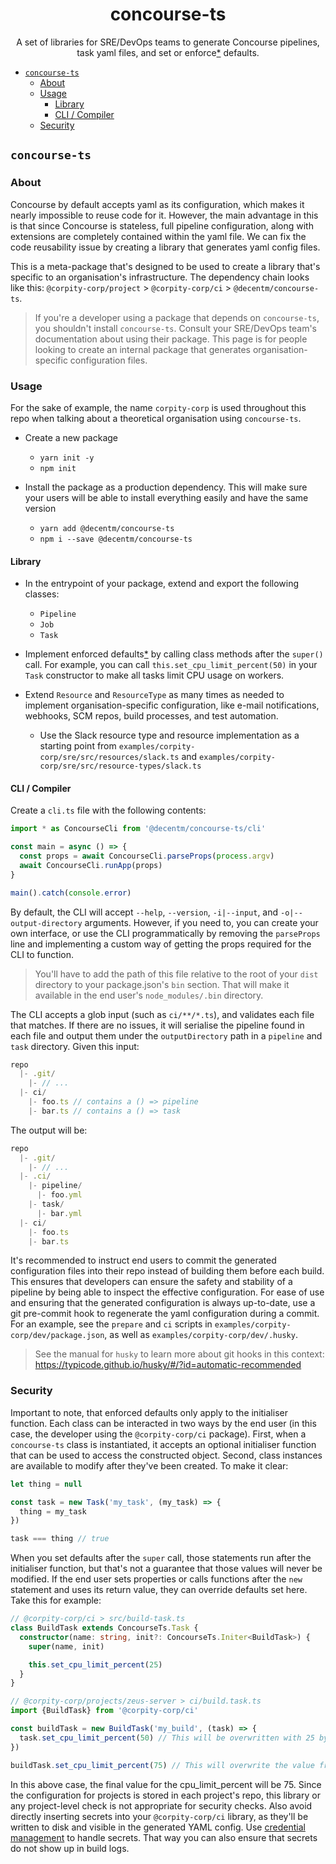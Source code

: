 <h1 align="center">
  concourse-ts
</h1>

<div align="center">

  A set of libraries for SRE/DevOps teams to generate Concourse pipelines, task
  yaml files, and set or enforce[*](#security) defaults.
</div>

- [`concourse-ts`](#concourse-ts)
  - [About](#about)
  - [Usage](#usage)
    - [Library](#library)
    - [CLI / Compiler](#cli--compiler)
  - [Security](#security)

## `concourse-ts`

### About

Concourse by default accepts yaml as its configuration, which makes it nearly
impossible to reuse code for it. However, the main advantage in this is that
since Concourse is stateless, full pipeline configuration, along with extensions
are completely contained within the yaml file. We can fix the code reusability
issue by creating a library that generates yaml config files.

This is a meta-package that's designed to be used to create a library that's
specific to an organisation's infrastructure. The dependency chain looks like
this: `@corpity-corp/project` > `@corpity-corp/ci` > `@decentm/concourse-ts`.

> If you're a developer using a package that depends on `concourse-ts`, you shouldn't
> install `concourse-ts`. Consult your SRE/DevOps team's documentation about
> using their package. This page is for people looking to create an internal
> package that generates organisation-specific configuration files.

### Usage

For the sake of example, the name `corpity-corp` is used throughout this repo
when talking about a theoretical organisation using `concourse-ts`.

- Create a new package
  - `yarn init -y`
  - `npm init`

- Install the package as a production dependency. This will make sure your users
will be able to install everything easily and have the same version
  - `yarn add @decentm/concourse-ts`
  - `npm i --save @decentm/concourse-ts`

#### Library

- In the entrypoint of your package, extend and export the following classes:
  - `Pipeline`
  - `Job`
  - `Task`

- Implement enforced defaults[*](#security) by calling class methods after the
  `super()` call. For example, you can call `this.set_cpu_limit_percent(50)` in
  your `Task` constructor to make all tasks limit CPU usage on workers.

- Extend `Resource` and `ResourceType` as many times as needed to implement
  organisation-specific configuration, like e-mail notifications, webhooks, SCM
  repos, build processes, and test automation.
  - Use the Slack resource type and resource implementation as a starting point
    from `examples/corpity-corp/sre/src/resources/slack.ts` and `examples/corpity-corp/sre/src/resource-types/slack.ts`

#### CLI / Compiler

Create a `cli.ts` file with the following contents:
```typescript
import * as ConcourseCli from '@decentm/concourse-ts/cli'

const main = async () => {
  const props = await ConcourseCli.parseProps(process.argv)
  await ConcourseCli.runApp(props)
}

main().catch(console.error)
```
By default, the CLI will accept `--help`, `--version`, `-i|--input`, and
`-o|--output-directory` arguments. However, if you need to, you can create your
own interface, or use the CLI programmatically by removing the `parseProps` line
and implementing a custom way of getting the props required for the CLI to
function.

> You'll have to add the path of this file relative to the root of your `dist`
> directory to your package.json's `bin` section. That will make it available in
> the end user's `node_modules/.bin` directory.

The CLI accepts a glob input (such as `ci/**/*.ts`), and validates each file
that matches. If there are no issues, it will serialise the pipeline found in
each file and output them under the `outputDirectory` path in a `pipeline` and
`task` directory. Given this input:
```typescript
repo
  |- .git/
    |- // ...
  |- ci/
    |- foo.ts // contains a () => pipeline
    |- bar.ts // contains a () => task
```
The output will be:
```typescript
repo
  |- .git/
    |- // ...
  |- .ci/
    |- pipeline/
      |- foo.yml
    |- task/
      |- bar.yml
  |- ci/
    |- foo.ts
    |- bar.ts
```

It's recommended to instruct end users to commit the generated configuration
files into their repo instead of building them before each build. This ensures
that developers can ensure the safety and stability of a pipeline by being able
to inspect the effective configuration. For ease of use and ensuring that the
generated configuration is always up-to-date, use a git pre-commit hook to
regenerate the yaml configuration during a commit. For an example, see the
`prepare` and `ci` scripts in
`examples/corpity-corp/dev/package.json`, as well as
`examples/corpity-corp/dev/.husky`.

> See the manual for `husky` to learn more about git hooks in this context: https://typicode.github.io/husky/#/?id=automatic-recommended

### Security

Important to note, that enforced defaults only apply to the initialiser
function. Each class can be interacted in two ways by the end user (in this
case, the developer using the `@corpity-corp/ci` package). First, when a `concourse-ts` class is
instantiated, it accepts an optional initialiser function that can be used to
access the constructed object. Second, class instances are available to modify
after they've been created. To make it clear:
```typescript
let thing = null

const task = new Task('my_task', (my_task) => {
  thing = my_task
})

task === thing // true
```
When you set defaults after the `super` call, those statements run after the
initialiser function, but that's not a guarantee that those values will never be
modified. If the end user sets properties or calls functions after the `new`
statement and uses its return value, they can override defaults set here. Take this for example:
```typescript
// @corpity-corp/ci > src/build-task.ts
class BuildTask extends ConcourseTs.Task {
  constructor(name: string, init?: ConcourseTs.Initer<BuildTask>) {
    super(name, init)

    this.set_cpu_limit_percent(25)
  }
}
```

```typescript
// @corpity-corp/projects/zeus-server > ci/build.task.ts
import {BuildTask} from '@corpity-corp/ci'

const buildTask = new BuildTask('my_build', (task) => {
  task.set_cpu_limit_percent(50) // This will be overwritten with 25 by the base class
})

buildTask.set_cpu_limit_percent(75) // This will overwrite the value from the base class
```
In this above case, the final value for the cpu_limit_percent will be 75. Since the
configuration for projects is stored in each project's repo, this library or any
project-level check is not appropriate for security checks. Also avoid directly
inserting secrets into your `@corpity-corp/ci` library, as they'll be written to
disk and visible in the generated YAML config. Use [credential
management](https://concourse-ci.org/creds.html) to handle secrets. That way you
can also ensure that secrets do not show up in build logs.
